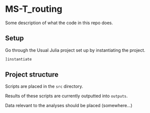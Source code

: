 # MS-T_routing

Some description of what the code in this repo does.

## Setup

Go through the Usual Julia project set up by instantiating the project.

```julia
]instantiate
```

## Project structure

Scripts are placed in the `src` directory.

Results of these scripts are currently outputted into `outputs`.

Data relevant to the analyses should be placed (somewhere...)
